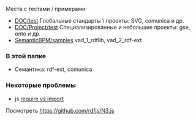 Места с тестами / примерами:

- [DOC/test](https://github.com/bpmbpm/doc/tree/main/test)  Глобальные стандарты \ проекты: SVG, comunica и др.
- [DOC/Project/test](https://github.com/bpmbpm/doc/tree/main/Project/test) Специализированные и небольшие проекты: gse, onto и др.
- [SemanticBPM/samples](https://github.com/bpmbpm/SemanticBPM/tree/main/samples) vad_1_rdflib, vad_2_rdf-ext

### В этой папке
- Семантика: rdf-ext, comunica
### Некоторые проблемы
- js [require vs import](https://github.com/bpmbpm/doc/blob/main/test/rdf-ext/Error1.md)

Посмотреть
https://github.com/rdfjs/N3.js
